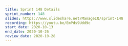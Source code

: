 ```yaml
---
title: Sprint 148 Details
sprint_number: 148
slides: https://www.slideshare.net/ManageIQ/sprint-148
recording: https://youtu.be/EmPds9Udd9c
start_date: 2020-10-13
end_date: 2020-10-26
review_date: 2020-10-28
---
```


